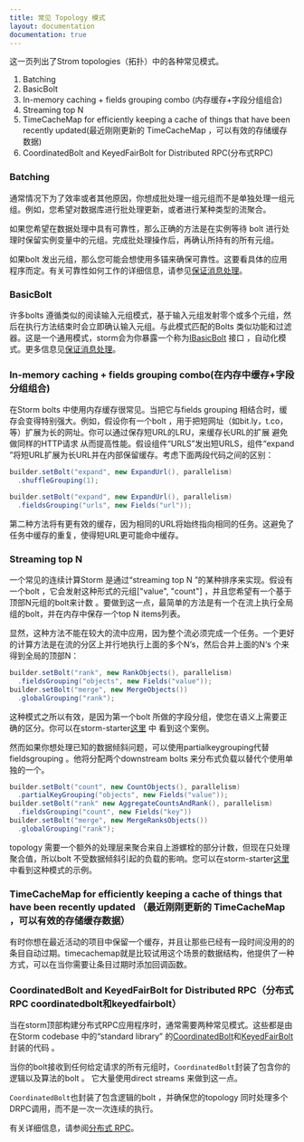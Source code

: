 ```yaml
---
title: 常见 Topology 模式
layout: documentation
documentation: true
---
```


这一页列出了Strom topologies（拓扑）中的各种常见模式。

1. Batching
2. BasicBolt
3. In-memory caching + fields grouping combo (内存缓存+字段分组组合)
4. Streaming top N
5. TimeCacheMap for efficiently keeping a cache of things that have been recently updated(最近刚刚更新的 TimeCacheMap ，可以有效的存储缓存数据)
6. CoordinatedBolt and KeyedFairBolt for Distributed RPC(分布式RPC)


### Batching

通常情况下为了效率或者其他原因，你想成批处理一组元组而不是单独处理一组元组。例如，您希望对数据库进行批处理更新，或者进行某种类型的流聚合。

如果您希望在数据处理中具有可靠性，那么正确的方法是在实例等待 bolt 进行处理时保留实例变量中的元组。完成批处理操作后，再确认所持有的所有元组。

如果bolt 发出元组，那么您可能会想使用多锚来确保可靠性。这要看具体的应用程序而定。有关可靠性如何工作的详细信息，请参见[保证消息处理](Guaranteeing-message-processing.html)。

### BasicBolt

许多bolts 遵循类似的阅读输入元组模式，基于输入元组发射零个或多个元组，然后在执行方法结束时会立即确认输入元组。与此模式匹配的Bolts 类似功能和过滤器。这是一个通用模式，storm会为你暴露一个称为[IBasicBolt](javadocs/org/apache/storm/topology/IBasicBolt.html) 接口 ，自动化模式。更多信息见[保证消息处理](Guaranteeing-message-processing.html)。

### In-memory caching + fields grouping combo(在内存中缓存+字段分组组合)

在Storm bolts 中使用内存缓存很常见。当把它与fields grouping 相结合时，缓存会变得特别强大。例如，假设你有一个bolt ，用于把短网址（如bit.ly，t.co，等）扩展为长的网址。你可以通过保存短URL的LRU，来缓存长URL的扩展 避免做同样的HTTP请求 从而提高性能。假设组件“URLS”发出短URLS，组件“expand ”将短URL扩展为长URL并在内部保留缓存。考虑下面两段代码之间的区别：

```java
builder.setBolt("expand", new ExpandUrl(), parallelism)
  .shuffleGrouping(1);
```

```java
builder.setBolt("expand", new ExpandUrl(), parallelism)
  .fieldsGrouping("urls", new Fields("url"));
```

第二种方法将有更有效的缓存，因为相同的URL将始终指向相同的任务。这避免了任务中缓存的重复，使得短URL更可能命中缓存。

### Streaming top N

一个常见的连续计算Storm 是通过“streaming top N ”的某种排序来实现。假设有一个bolt ，它会发射这种形式的元组["value", "count"] ，并且您希望有一个基于顶部N元组的bolt来计数 。要做到这一点，最简单的方法是有一个在流上执行全局组的bolt，并在内存中保存一个top N items列表。

显然，这种方法不能在较大的流中应用，因为整个流必须完成一个任务。一个更好的计算方法是在流的分区上并行地执行上面的多个N‘s，然后合并上面的N‘s 个来得到全局的顶部N：

```java
builder.setBolt("rank", new RankObjects(), parallelism)
  .fieldsGrouping("objects", new Fields("value"));
builder.setBolt("merge", new MergeObjects())
  .globalGrouping("rank");
```

这种模式之所以有效，是因为第一个bolt 所做的字段分组，使您在语义上需要正确的区分。你可以在storm-starter[这里]({{page.git-blob-base}}/examples/storm-starter/src/jvm/org/apache/storm/starter/RollingTopWords.java) 中 看到这个案例。

然而如果你想处理已知的数据倾斜问题，可以使用partialkeygrouping代替fieldsgrouping 。他将分配两个downstream bolts 来分布式负载以替代个使用单独的一个。

```java
builder.setBolt("count", new CountObjects(), parallelism)
  .partialKeyGrouping("objects", new Fields("value"));
builder.setBolt("rank" new AggregateCountsAndRank(), parallelism)
  .fieldsGrouping("count", new Fields("key"))
builder.setBolt("merge", new MergeRanksObjects())
  .globalGrouping("rank");
``` 

topology 需要一个额外的处理层来聚合来自上游螺栓的部分计数，但现在只处理聚合值，所以bolt 不受数据倾斜引起的负载的影响。您可以在storm-starter[这里]({{page.git-blob-base}}/examples/storm-starter/src/jvm/org/apache/storm/starter/SkewedRollingTopWords.java)  中看到这种模式的示例。

### TimeCacheMap for efficiently keeping a cache of things that have been recently updated （最近刚刚更新的 TimeCacheMap ，可以有效的存储缓存数据）


有时你想在最近活动的项目中保留一个缓存，并且让那些已经有一段时间没用的的条目自动过期。timecachemap就是比较试用这个场景的数据结构，他提供了一种方式，可以在当你需要让条目过期时添加回调函数。

### CoordinatedBolt and KeyedFairBolt for Distributed RPC（分布式RPC coordinatedbolt和keyedfairbolt）

当在storm顶部构建分布式RPC应用程序时，通常需要两种常见模式。这些都是由在Storm codebase 中的“standard library”  的[CoordinatedBolt](javadocs/org/apache/storm/task/CoordinatedBolt.html)和[KeyedFairBolt](javadocs/org/apache/storm/task/KeyedFairBolt.html) 封装的代码 。

当你的bolt接收到任何给定请求的所有元组时，`CoordinatedBolt`封装了包含你的逻辑以及算法的bolt 。 它大量使用direct streams 来做到这一点。

`CoordinatedBolt`也封装了包含逻辑的bolt ，并确保您的topology 同时处理多个DRPC调用，而不是一次一次连续的执行。

有关详细信息，请参阅[分布式 RPC](Distributed-RPC.html)。

